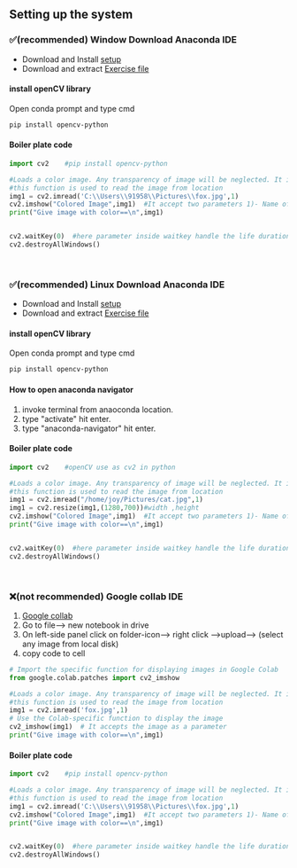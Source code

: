 ## Setting up the system 

### ✅(recommended) Window Download Anaconda IDE

- Download and Install [setup](https://www.anaconda.com/download/success)
- Download and extract [Exercise file](<../resource/image and video.zip>)


#### install openCV library 

Open conda prompt and type cmd

```sh
pip install opencv-python
```

#### Boiler plate code 

```py
import cv2    #pip install opencv-python

#Loads a color image. Any transparency of image will be neglected. It is the default flag.
#this function is used to read the image from location
img1 = cv2.imread('C:\\Users\\91958\\Pictures\\fox.jpg',1)
cv2.imshow("Colored Image",img1)  #It accept two parameters 1)- Name of screen ,2) -  Image
print("Give image with color==\n",img1)


cv2.waitKey(0)  #here parameter inside waitkey handle the life duration of an image
cv2.destroyAllWindows()
```

<br>

### ✅(recommended) Linux Download Anaconda IDE

- Download and Install [setup](https://www.anaconda.com/download/success)
- Download and extract [Exercise file](<../resource/image and video.zip>)

#### install openCV library 

Open conda prompt and type cmd

```sh
pip install opencv-python

```

#### How to open anaconda navigator

1. invoke terminal from anaoconda location.
2. type "activate" hit enter.
3. type "anaconda-navigator" hit enter.

#### Boiler plate code

```py
import cv2    #openCV use as cv2 in python

#Loads a color image. Any transparency of image will be neglected. It is the default flag.
#this function is used to read the image from location
img1 = cv2.imread("/home/joy/Pictures/cat.jpg",1)
img1 = cv2.resize(img1,(1280,700))#width ,height
cv2.imshow("Colored Image",img1)  #It accept two parameters 1)- Name of screen ,2) -  Image
print("Give image with color==\n",img1)


cv2.waitKey(0)  #here parameter inside waitkey handle the life duration of an image
cv2.destroyAllWindows()
```

<br>

### ❌(not recommended) Google collab IDE

1. [Google collab](https://colab.research.google.com/)
2. Go to file--> new notebook in drive
3. On left-side panel click on folder-icon--> right click -->upload--> (select any image from local disk)
4. copy code to cell

```py
# Import the specific function for displaying images in Google Colab
from google.colab.patches import cv2_imshow

#Loads a color image. Any transparency of image will be neglected. It is the default flag.
#this function is used to read the image from location
img1 = cv2.imread('fox.jpg',1)
# Use the Colab-specific function to display the image
cv2_imshow(img1)  # It accepts the image as a parameter
print("Give image with color==\n",img1)
```

#### Boiler plate code

```py
import cv2    #pip install opencv-python

#Loads a color image. Any transparency of image will be neglected. It is the default flag.
#this function is used to read the image from location
img1 = cv2.imread('C:\\Users\\91958\\Pictures\\fox.jpg',1)
cv2.imshow("Colored Image",img1)  #It accept two parameters 1)- Name of screen ,2) -  Image
print("Give image with color==\n",img1)


cv2.waitKey(0)  #here parameter inside waitkey handle the life duration of an image
cv2.destroyAllWindows()
```
